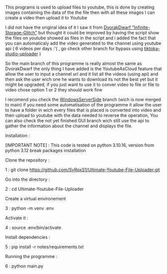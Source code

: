 This programs is used  to upload files to youtube, this is done by creating images containing the data of the the file then with all these images I can create a video then upload it to Youtube 

I did not have the original idea of it I saw it from [DvorakDwarf "Infinite-Storage-Glitch"](https://github.com/DvorakDwarf/Infinite-Storage-Glitch/tree/master/src) but thought it could be improved by having the script show the files on youtube showed as files in the script and i added the fact that you can automaticaly add the video generated to the channel using youtube api ( 6 videos per days :'( , go check other branch for bypass using [tiktoka-studio-uploader](https://github.com/wanghaisheng/tiktoka-studio-uploader) )

So the main branch of this programme is really almost the same as DvorakDwarf the only thing I have added is the YoutubeAsCloud feature that allow the user to input a channel url and it list all the videos (using api) and then ask the user wich one he wants to download its not the best yet but it might be upgraded, if you just want to use it to conver video to file or file to video chose option 1 or 2 they should work fine

I recomend you check the [WindowsServerSide](https://github.com/SyRoxS1/Ultimate-Youtube-File-Uploader/tree/main/Srv-Win) branch (wich is now merged to main) if you need some automatisation of the programme it allow the user to have a folder in wich every files that is placed is converted into video and then upload to youtube with the data needed to reverse the operation, You can also check the not yet finished GUI branch wich still use the api to gather the information about the channel and displays the file.


Installation :

[IMPORTANT NOTE] : This code is tested on python 3.10.16, version from python 3.12 break packages installation

Clone the repository :

1 : git clone https://github.com/SyRoxS1/Ultimate-Youtube-File-Uploader.git

Go into the directory :

2 : cd Ultimate-Youtube-File-Uploader

Create a virtual environement

3 : python -m venv .env

Activate it :

4 : source .env/bin/activate

Install dependencies :

5 : pip install -r notes/requirements.txt

Running the programme :

6 : python main.py
